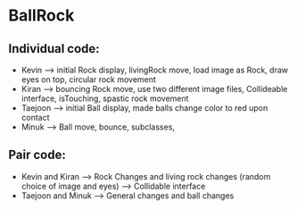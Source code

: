 # BallRock

## Individual code:
* Kevin --> initial Rock display, livingRock move, load image as Rock, draw eyes on top, circular rock movement
* Kiran --> bouncing Rock move, use two different image files, Collideable interface, isTouching, spastic rock movement 
* Taejoon --> initial Ball display, made balls change color to red upon contact
* Minuk --> Ball move, bounce, subclasses, 


## Pair code:
* Kevin and Kiran --> Rock Changes and living rock changes (random choice of image and eyes)
                  --> Collidable interface
* Taejoon and Minuk --> General changes and ball changes
